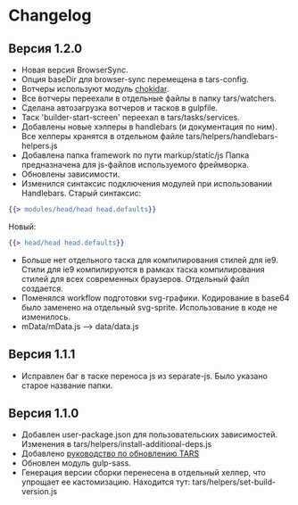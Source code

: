 Changelog
=========

Версия 1.2.0
------------

* Новая версия BrowserSync.
* Опция baseDir для browser-sync перемещена в tars-config.
* Вотчеры используют модуль <a href="https://github.com/paulmillr/chokidar" target="_blank">chokidar</a>.
* Все вотчеры переехали в отдельные файлы в папку tars/watchers.
* Сделана автозагрузка вотчеров и тасков в gulpfile.
* Таск 'builder-start-screen' переехал в tars/tasks/services.
* Добавлены новые хэлперы в handlebars (и документация по ним). Все хелперы хранятся в отдельном файле tars/helpers/handlebars-helpers.js
* Добавлена папка framework по пути markup/static/js Папка предназначена для js-файлов используемого фреймворка.
* Обновлены зависимости.
* Изменился синтаксис подключения модулей при использовании Handlebars. Старый синтаксис:
```handlebars
{{> modules/head/head head.defaults}}
```

Новый:
```handlebars
{{> head/head head.defaults}}
```

* Больше нет отдельного таска для компилирования стилей для ie9. Стили для ie9 компилируются в рамках таска компилирования стилей для всех современных браузеров. Отдельный файл создается.
* Поменялся workflow подготовки svg-графики. Кодирование в base64 было заменено на отдельный svg-sprite. Использование в коде не изменилось. 
* mData/mData.js –> data/data.js

Версия 1.1.1
------------

* Исправлен баг в таске переноса js из separate-js. Было указано старое название папки.

Версия 1.1.0
------------

* Добавлен user-package.json для пользовательских зависимостей. Изменения в tars/helpers/install-additional-deps.js
* Добавлено <a href="update-guide.md" target="_blank">руководство по обновлению TARS</a>
* Обновлен модуль gulp-sass.
* Генерация версии сборки перенесена в отдельный хелпер, что упрощает ее кастомизацию. Находится тут: tars/helpers/set-build-version.js